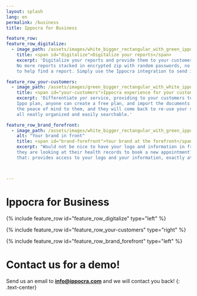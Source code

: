 ```yaml
---
layout: splash
lang: en
permalink: /business
title: Ippocra for Business

feature_row:
feature_row_digitalize:
  - image_path: /assets/images/white_bigger_rectangular_with_green_ippo_inside.png
    title: <span id="digitalize">Digitalize your reports</span>
    excerpt: 'Digitalize your reports and provide them to your customers, in a secure and friendly approach. 
    No more reports stacked in encrypted zip with random passwords, no more time lost by your personnel or you
    to help find a report. Simply use the Ippocra integration to send it to them.'

feature_row_your-customers:
  - image_path: /assets/images/green_bigger_rectangular_with_white_ippo_inside.png
    title: <span id="your-customers">Ippocra experience for your customers</span>
    excerpt: 'Differentiate yor service, providing to your customers to have the Ippocra experience! Via our
    Ippo plan, anyone can create a free plan, and import the documents shared via the secret link. You bring 
    the peace of mind to them, and they will come back to re-use your services, thanks to be able to have 
    all neatly organized and easily searchable.'

feature_row_brand_forefront:
  - image_path: /assets/images/white_bigger_rectangular_with_green_ippo_inside.png
    alt: "Your brand in front"
    title: <span id="brand-forefront">Your brand at the forefront</span>
    excerpt: "Would not be nice to have your logo and information in front of your customers, when 
    they are looking at their health records to book a new appointment? Using Ippocra for business does exaclty 
    that: provides access to your logo and your information, exactly at the time when they are looking at their health records, making way easier for them to come back and re-use your services."



---
```


<div class="headline-title-pages">
    <h1>Ippocra for Business</h1>
</div>

{% include feature_row id="feature_row_digitalize" type="left" %}

{% include feature_row id="feature_row_your-customers" type="right" %}

{% include feature_row id="feature_row_brand_forefront" type="left" %}
<div class="headline-title-pages">
    <h1>Contact us for a demo!</h1>
</div>

Send us an email to **info@ippocra.com** and we will contact you back!
{: .text-center}